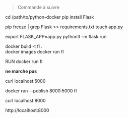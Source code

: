 > Commande à suivre

cd /path/to/python-docker
pip install Flask

pip freeze | grep Flask >> requirements.txt
touch app.py

export FLASK_APP=app.py
python3 -m flask run

docker build -t fl .   
docker images
docker run fl


RUN 
docker run fl  

**ne marche pas**

curl localhost:5000

docker run --publish 8000:5000 fl

curl localhost:8000

http://localhost:8000
